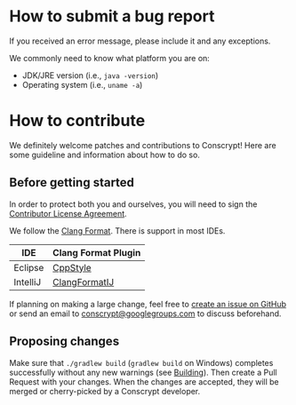 # How to submit a bug report

If you received an error message, please include it and any exceptions.

We commonly need to know what platform you are on:
 * JDK/JRE version (i.e., ```java -version```)
 * Operating system (i.e., ```uname -a```)

# How to contribute

We definitely welcome patches and contributions to Conscrypt! Here are some
guideline and information about how to do so.

## Before getting started

In order to protect both you and ourselves, you will need to sign the
[Contributor License Agreement](https://cla.developers.google.com/clas).

We follow the [Clang Format](http://clang.llvm.org/docs/ClangFormat.html).
There is support in most IDEs.

| IDE | Clang Format Plugin |
| --- | ------------------- |
| Eclipse | [CppStyle](https://marketplace.eclipse.org/content/cppstyle) |
| IntelliJ | [ClangFormatIJ](https://plugins.jetbrains.com/plugin/8396) |

If planning on making a large change, feel free to [create an issue on
GitHub](https://github.com/conscrypt/issues/new) or send an
email to [conscrypt@googlegroups.com](https://groups.google.com/forum/#!forum/conscrypt) to discuss
beforehand.

## Proposing changes

Make sure that `./gradlew build` (`gradlew build` on Windows) completes
successfully without any new warnings (see [Building](Building.md)). Then create a Pull Request
with your changes. When the changes are accepted, they will be merged or cherry-picked by
a Conscrypt developer.